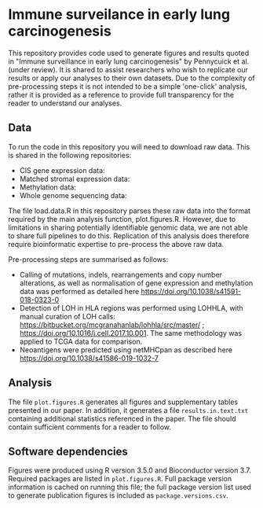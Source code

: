 # Immune surveilance in early lung carcinogenesis

This repository provides code used to generate figures and results quoted in "Immune surveillance in early lung carcinogenesis" by Pennycuick et al. (under review). It is shared to assist researchers who wish to replicate our results or apply our analyses to their own datasets. Due to the complexity of pre-processing steps it is not intended to be a simple 'one-click' analysis, rather it is provided as a reference to provide full transparency for the reader to understand our analyses.

## Data

To run the code in this repository you will need to download raw data. This is shared in the following repositories:

* CIS gene expression data: 
* Matched stromal expression data: 
* Methylation data:
* Whole genome sequencing data:

The file load.data.R in this repository parses these raw data into the format required by the main analysis function, plot.figures.R. However, due to limitations in sharing potentially identifiable genomic data, we are not able to share full pipelines to do this. Replication of this analysis does therefore require bioinformatic expertise to pre-process the above raw data.

Pre-processing steps are summarised as follows:

* Calling of mutations, indels, rearrangements and copy number alterations, as well as normalisation of gene expression and methylation data was performed as detailed here https://doi.org/10.1038/s41591-018-0323-0
* Detection of LOH in HLA regions was performed using LOHHLA, with manual curation of LOH calls: https://bitbucket.org/mcgranahanlab/lohhla/src/master/ ; https://doi.org/10.1016/j.cell.2017.10.001. The same methodology was applied to TCGA data for comparison.
* Neoantigens were predicted using netMHCpan as described here https://doi.org/10.1038/s41586-019-1032-7

## Analysis

The file `plot.figures.R` generates all figures and supplementary tables presented in our paper. In addition, it generates a file `results.in.text.txt` containing additional statistics referenced in the paper. The file should contain sufficient comments for a reader to follow.

## Software dependencies

Figures were produced using R version 3.5.0 and Bioconductor version 3.7. Required packages are listed in `plot.figures.R`. Full package version information is cached on running this file; the full package version list used to generate publication figures is included as `package.versions.csv`.


